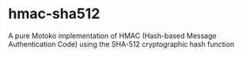 # hmac-sha512
A pure Motoko implementation of HMAC (Hash-based Message Authentication Code) using the SHA-512 cryptographic hash function
